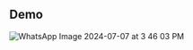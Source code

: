 ## Demo

![WhatsApp Image 2024-07-07 at 3 46 03 PM](https://github.com/Aditys018/CRUD_Realtime/assets/100122761/082e7794-b918-4efd-8df3-657d818a63f1)
